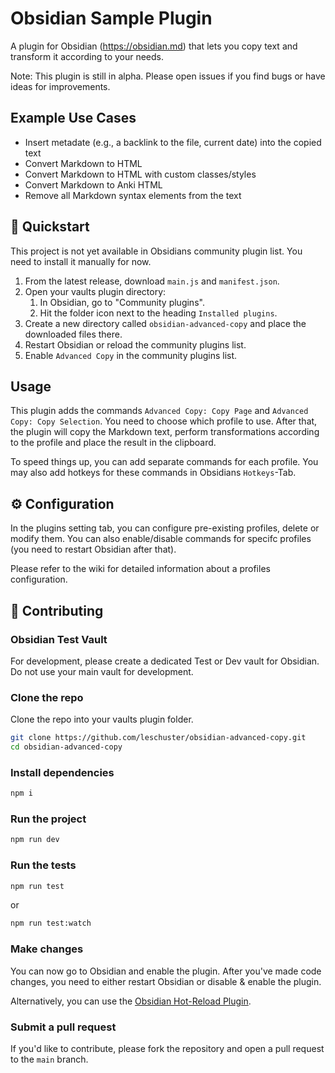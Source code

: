 # Obsidian Sample Plugin

A plugin for Obsidian (https://obsidian.md) that lets you copy text and transform it according to your needs.

Note: This plugin is still in alpha. Please open issues if you find bugs or have ideas for improvements.

## Example Use Cases

-   Insert metadate (e.g., a backlink to the file, current date) into the copied text
-   Convert Markdown to HTML
-   Convert Markdown to HTML with custom classes/styles
-   Convert Markdown to Anki HTML
-   Remove all Markdown syntax elements from the text

## 🚀 Quickstart

This project is not yet available in Obsidians community plugin list. You need to install it manually for now.

1. From the latest release, download `main.js` and `manifest.json`.
2. Open your vaults plugin directory:
    1. In Obsidian, go to "Community plugins".
    2. Hit the folder icon next to the heading `Installed plugins`.
3. Create a new directory called `obsidian-advanced-copy` and place the downloaded files there.
4. Restart Obsidian or reload the community plugins list.
5. Enable `Advanced Copy` in the community plugins list.

## Usage

This plugin adds the commands `Advanced Copy: Copy Page` and `Advanced Copy: Copy Selection`. You need to choose which profile to use. After that, the plugin will copy the Markdown text, perform transformations according to the profile and place the result in the clipboard.

To speed things up, you can add separate commands for each profile. You may also add hotkeys for these commands in Obsidians `Hotkeys`-Tab.

## ⚙️ Configuration

In the plugins setting tab, you can configure pre-existing profiles, delete or modify them. You can also enable/disable commands for specifc profiles (you need to restart Obsidian after that).

Please refer to the wiki for detailed information about a profiles configuration.

## 🤝 Contributing

### Obsidian Test Vault

For development, please create a dedicated Test or Dev vault for Obsidian. Do not use your main vault for development.

### Clone the repo

Clone the repo into your vaults plugin folder.

```bash
git clone https://github.com/leschuster/obsidian-advanced-copy.git
cd obsidian-advanced-copy
```

### Install dependencies

```bash
npm i
```

### Run the project

```bash
npm run dev
```

### Run the tests

```bash
npm run test
```

or

```bash
npm run test:watch
```

### Make changes

You can now go to Obsidian and enable the plugin. After you've made code changes, you need to either restart Obsidian or disable & enable the plugin.

Alternatively, you can use the [Obsidian Hot-Reload Plugin](https://github.com/pjeby/hot-reload).

### Submit a pull request

If you'd like to contribute, please fork the repository and open a pull request to the `main` branch.
